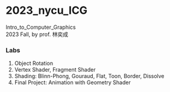 # 2023_nycu_ICG
Intro_to_Computer_Graphics\
2023 Fall, by prof. 林奕成

### Labs
1. Object Rotation
2. Vertex Shader, Fragment Shader
3. Shading: Blinn-Phong, Gouraud, Flat, Toon, Border, Dissolve
4. Final Project: Animation with Geometry Shader 
